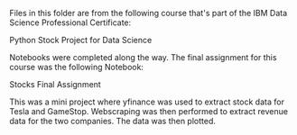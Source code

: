 Files in this folder are from the following course that's part of the IBM Data Science Professional Certificate:

Python Stock Project for Data Science

Notebooks were completed along the way. The final assignment for this course was the following Notebook:

Stocks Final Assignment

This was a mini project where yfinance was used to extract stock data for Tesla and GameStop.
Webscraping was then performed to extract revenue data for the two companies.
The data was then plotted.

